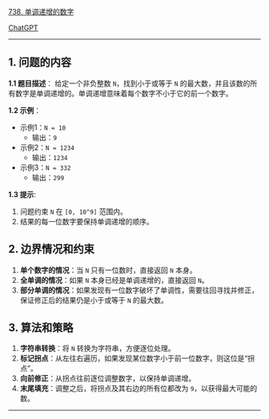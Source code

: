 [738. 单调递增的数字](https://leetcode.cn/problems/monotone-increasing-digits)

[ChatGPT](https://chat.openai.com/share/8d04ee7f-c3f8-4e8c-89e0-0c6251d08c5a)

---

## 1. 问题的内容
**1.1 题目描述**：
给定一个非负整数 `N`，找到小于或等于 `N` 的最大数，并且该数的所有数字是单调递增的。单调递增意味着每个数字不小于它的前一个数字。

**1.2 示例**：
- 示例1：`N = 10`
  - 输出：`9`
- 示例2：`N = 1234`
  - 输出：`1234`
- 示例3：`N = 332`
  - 输出：`299`

**1.3 提示**:
1. 问题约束 `N` 在 `[0, 10^9]` 范围内。
2. 结果的每一位数字要保持单调递增的顺序。

## 2. 边界情况和约束
1. **单个数字的情况**：当 `N` 只有一位数时，直接返回 `N` 本身。
2. **全单调的情况**：如果 `N` 本身已经是单调递增的，直接返回 `N`。
3. **部分单调的情况**：如果发现有一位数字破坏了单调性，需要往回寻找并修正，保证修正后的结果仍是小于或等于 `N` 的最大数。

## 3. 算法和策略
1. **字符串转换**：将 `N` 转换为字符串，方便逐位处理。
2. **标记拐点**：从左往右遍历，如果发现某位数字小于前一位数字，则这位是“拐点”。
3. **向前修正**：从拐点往前逐位调整数字，以保持单调递增。
4. **末尾填充**：调整之后，将拐点及其右边的所有位都改为 `9`，以获得最大可能的数。

---